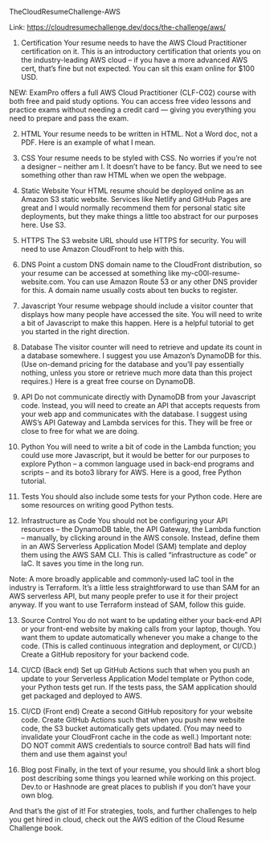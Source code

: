 TheCloudResumeChallenge-AWS

Link: https://cloudresumechallenge.dev/docs/the-challenge/aws/

1. Certification
Your resume needs to have the AWS Cloud Practitioner certification on it. This is an introductory certification that orients you on the industry-leading AWS cloud – if you have a more advanced AWS cert, that’s fine but not expected. You can sit this exam online for $100 USD.

NEW: ExamPro offers a full AWS Cloud Practitioner (CLF-C02) course with both free and paid study options. You can access free video lessons and practice exams without needing a credit card — giving you everything you need to prepare and pass the exam.

2. HTML
Your resume needs to be written in HTML. Not a Word doc, not a PDF. Here is an example of what I mean.

3. CSS
Your resume needs to be styled with CSS. No worries if you’re not a designer – neither am I. It doesn’t have to be fancy. But we need to see something other than raw HTML when we open the webpage.

4. Static Website
Your HTML resume should be deployed online as an Amazon S3 static website. Services like Netlify and GitHub Pages are great and I would normally recommend them for personal static site deployments, but they make things a little too abstract for our purposes here. Use S3.

5. HTTPS
The S3 website URL should use HTTPS for security. You will need to use Amazon CloudFront to help with this.

6. DNS
Point a custom DNS domain name to the CloudFront distribution, so your resume can be accessed at something like my-c00l-resume-website.com. You can use Amazon Route 53 or any other DNS provider for this. A domain name usually costs about ten bucks to register.

7. Javascript
Your resume webpage should include a visitor counter that displays how many people have accessed the site. You will need to write a bit of Javascript to make this happen. Here is a helpful tutorial to get you started in the right direction.

8. Database
The visitor counter will need to retrieve and update its count in a database somewhere. I suggest you use Amazon’s DynamoDB for this. (Use on-demand pricing for the database and you’ll pay essentially nothing, unless you store or retrieve much more data than this project requires.) Here is a great free course on DynamoDB.

9. API
Do not communicate directly with DynamoDB from your Javascript code. Instead, you will need to create an API that accepts requests from your web app and communicates with the database. I suggest using AWS’s API Gateway and Lambda services for this. They will be free or close to free for what we are doing.

10. Python
You will need to write a bit of code in the Lambda function; you could use more Javascript, but it would be better for our purposes to explore Python – a common language used in back-end programs and scripts – and its boto3 library for AWS. Here is a good, free Python tutorial.

11. Tests
You should also include some tests for your Python code. Here are some resources on writing good Python tests.

12. Infrastructure as Code
You should not be configuring your API resources – the DynamoDB table, the API Gateway, the Lambda function – manually, by clicking around in the AWS console. Instead, define them in an AWS Serverless Application Model (SAM) template and deploy them using the AWS SAM CLI. This is called “infrastructure as code” or IaC. It saves you time in the long run.

Note: A more broadly applicable and commonly-used IaC tool in the industry is Terraform. It’s a little less straightforward to use than SAM for an AWS serverless API, but many people prefer to use it for their project anyway. If you want to use Terraform instead of SAM, follow this guide.

13. Source Control
You do not want to be updating either your back-end API or your front-end website by making calls from your laptop, though. You want them to update automatically whenever you make a change to the code. (This is called continuous integration and deployment, or CI/CD.) Create a GitHub repository for your backend code.

14. CI/CD (Back end)
Set up GitHub Actions such that when you push an update to your Serverless Application Model template or Python code, your Python tests get run. If the tests pass, the SAM application should get packaged and deployed to AWS.

15. CI/CD (Front end)
Create a second GitHub repository for your website code. Create GitHub Actions such that when you push new website code, the S3 bucket automatically gets updated. (You may need to invalidate your CloudFront cache in the code as well.) Important note: DO NOT commit AWS credentials to source control! Bad hats will find them and use them against you!

16. Blog post
Finally, in the text of your resume, you should link a short blog post describing some things you learned while working on this project. Dev.to or Hashnode are great places to publish if you don’t have your own blog.

And that’s the gist of it! For strategies, tools, and further challenges to help you get hired in cloud, check out the AWS edition of the Cloud Resume Challenge book.
